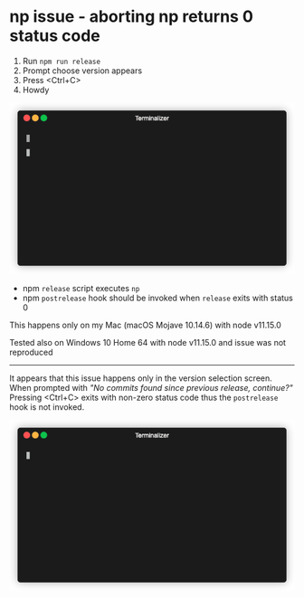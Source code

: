 # np issue - aborting np returns 0 status code

1. Run `npm run release`
2. Prompt choose version appears
3. Press <Ctrl+C>
4. Howdy

![issue demo](issue_demo.gif)

* npm `release` script executes `np`
* npm `postrelease` hook should be invoked when `release` exits with status 0

This happens only on my Mac (macOS Mojave 10.14.6) with node v11.15.0

Tested also on Windows 10 Home 64 with node v11.15.0 and issue was not reproduced


---

It appears that this issue happens only in the version selection screen.
When prompted with _"No commits found since previous release, continue?"_
Pressing <Ctrl+C> exits with non-zero status code thus the `postrelease` hook
is not invoked.

![ok demo](ok_demo.gif)